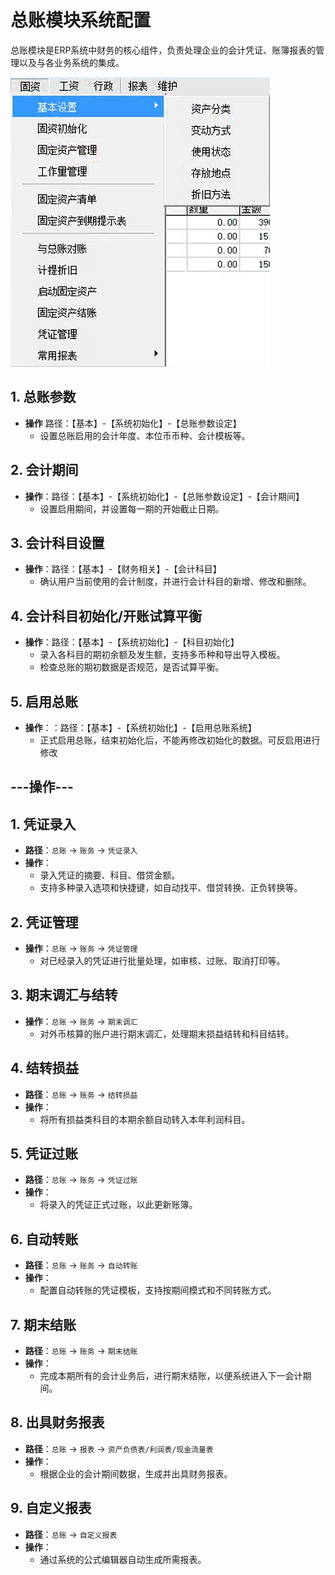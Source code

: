 # 总账模块系统配置

总账模块是ERP系统中财务的核心组件，负责处理企业的会计凭证、账簿报表的管理以及与各业务系统的集成。

![图 5](../images/c4236a30033bd76eeaf48d57fb9f4cfdaa55c0402db52fe56262376d7e146617.png)  

## 1. 总账参数

- **操作** 路径：【基本】-【系统初始化】-【总账参数设定】
  - 设置总账启用的会计年度、本位币币种、会计模板等。
  
## 2. 会计期间

- **操作**：路径：【基本】-【系统初始化】-【总账参数设定】-【会计期间】
  - 设置启用期间，并设置每一期的开始截止日期。

## 3. 会计科目设置

- **操作**：路径：【基本】-【财务相关】-【会计科目】
  - 确认用户当前使用的会计制度，并进行会计科目的新增、修改和删除。

## 4. 会计科目初始化/开账试算平衡

- **操作**：路径：【基本】-【系统初始化】-【科目初始化】
  - 录入各科目的期初余额及发生额，支持多币种和导出导入模板。
  - 检查总账的期初数据是否规范，是否试算平衡。
  
## 5. 启用总账

- **操作**：：路径：【基本】-【系统初始化】-【启用总账系统】
  - 正式启用总账，结束初始化后，不能再修改初始化的数据。可反启用进行修改

## ---操作---
  
## 1. 凭证录入

- **路径**：`总账` -> `账务` -> `凭证录入`
- **操作**：
  - 录入凭证的摘要、科目、借贷金额。
  - 支持多种录入选项和快捷键，如自动找平、借贷转换、正负转换等。

## 2. 凭证管理

- **操作**：`总账` -> `账务` -> `凭证管理`
  - 对已经录入的凭证进行批量处理，如审核、过账、取消打印等。

## 3. 期末调汇与结转

- **操作**：`总账` -> `账务` -> `期末调汇`
  - 对外币核算的账户进行期末调汇，处理期末损益结转和科目结转。
  
## 4. 结转损益

- **路径**：`总账` -> `账务` -> `结转损益`
- **操作**：
  - 将所有损益类科目的本期余额自动转入本年利润科目。

## 5.  凭证过账

- **路径**：`总账` -> `账务` -> `凭证过账`
- **操作**：
  - 将录入的凭证正式过账，以此更新账簿。

## 6. 自动转账

- **路径**：`总账` -> `账务` -> `自动转账`
- **操作**：
  - 配置自动转账的凭证模板，支持按期间模式和不同转账方式。

## 7. 期末结账

- **路径**：`总账` -> `账务` -> `期末结账`
- **操作**：
  - 完成本期所有的会计业务后，进行期末结账，以便系统进入下一会计期间。

## 8. 出具财务报表

- **路径**：`总账` -> `报表` -> `资产负债表/利润表/现金流量表`
- **操作**：
  - 根据企业的会计期间数据，生成并出具财务报表。

## 9. 自定义报表

- **路径**：`总账` -> `自定义报表`
- **操作**：
  - 通过系统的公式编辑器自动生成所需报表。
